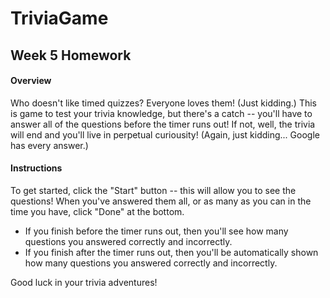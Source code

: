 # TriviaGame
## Week 5 Homework

#### Overview
Who doesn't like timed quizzes? Everyone loves them! (Just kidding.) This is game to test your trivia knowledge, but there's a catch -- you'll have to answer all of the questions before the timer runs out! If not, well, the trivia will end and you'll live in perpetual curiousity! (Again, just kidding... Google has every answer.)

#### Instructions
To get started, click the "Start" button -- this will allow you to see the questions! When you've answered them all, or as many as you can in the time you have, click "Done" at the bottom.

- If you finish before the timer runs out, then you'll see how many questions you answered correctly and incorrectly.
- If you finish after the timer runs out, then you'll be automatically shown how many questions you answered correctly and incorrectly.

Good luck in your trivia adventures!

